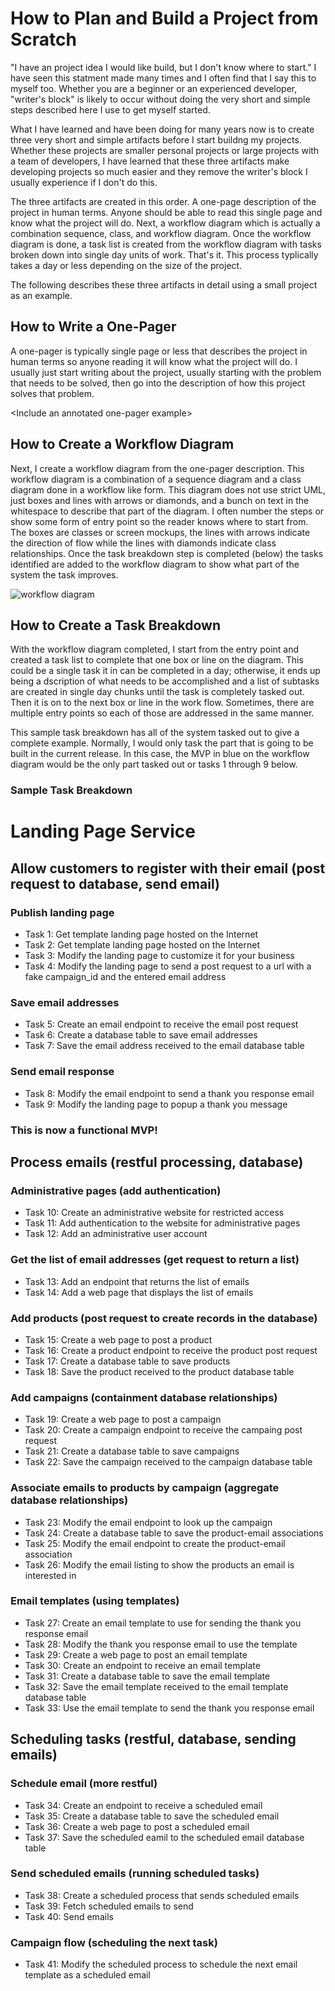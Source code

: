 # How to Plan and Build a Project from Scratch

"I have an project idea I would like build, but I don't know where to start." I have seen this statment made many times and I often find that I say this to myself too. Whether you are a beginner or an experienced developer, "writer's block" is likely to occur without doing the very short and simple steps described here I use to get myself started.

What I have learned and have been doing for many years now is to create three very short and simple artifacts before I start buildng my projects. Whether these projects are smaller personal projects or large projects with a team of developers, I have learned that these three artifacts make developing projects so much easier and they remove the writer's block I usually experience if I don't do this.

The three artifacts are created in this order. A one-page description of the project in human terms. Anyone should be able to read this single page and know what the project will do. Next, a workflow diagram which is actually a combination sequence, class, and workflow diagram. Once the workflow diagram is done, a task list is created from the workflow diagram with tasks broken down into single day units of work. That's it. This process typlically takes a day or less depending on the size of the project.

The following describes these three artifacts in detail using a small project as an example.

## How to Write a One-Pager

A one-pager is typically single page or less that describes the project in human terms so anyone reading it will know what the project will do. I usually just start writing about the project, usually starting with the problem that needs to be solved, then go into the description of how this project solves that problem.

&lt;Include an annotated one-pager example&gt;

## How to Create a Workflow Diagram

Next, I create a workflow diagram from the one-pager description. This workflow diagram is a combination of a sequence diagram and a class diagram done in a workflow like form. This diagram does not use strict UML, just boxes and lines with arrows or diamonds, and a bunch on text in the whitespace to describe that part of the diagram. I often number the steps or show some form of entry point so the reader knows where to start from. The boxes are classes or screen mockups, the lines with arrows indicate the direction of flow while the lines with diamonds indicate class relationships. Once the task breakdown step is completed (below) the tasks identified are added to the workflow diagram to show what part of the system the task improves.

![workflow diagram](https://github.com/bigspotteddog/landing-page-service/blob/main/landing_page_service_tasked.png?raw=true)

## How to Create a Task Breakdown

With the workflow diagram completed, I start from the entry point and created a task list to complete that one box or line on the diagram. This could be a single task it in can be completed in a day; otherwise, it ends up being a dscription of what needs to be accomplished and a list of subtasks are created in single day chunks until the task is completely tasked out. Then it is on to the next box or line in the work flow. Sometimes, there are multiple entry points so each of those are addressed in the same manner.

This sample task breakdown has all of the system tasked out to give a complete example. Normally, I would only task the part that is going to be built in the current release. In this case, the MVP in blue on the workflow diagram would be the only part tasked out or tasks 1 through 9 below.

### Sample Task Breakdown
# Landing Page Service

## Allow customers to register with their email (post request to database, send email)

### Publish landing page

* Task 1: Get template landing page hosted on the Internet
* Task 2: Get template landing page hosted on the Internet
* Task 3: Modify the landing page to customize it for your business
* Task 4: Modify the landing page to send a post request to a url with a fake campaign_id and the entered email address

### Save email addresses

* Task 5: Create an email endpoint to receive the email post request
* Task 6: Create a database table to save email addresses
* Task 7: Save the email address received to the email database table

### Send email response

* Task 8: Modify the email endpoint to send a thank you response email
* Task 9: Modify the landing page to popup a thank you message

### This is now a functional MVP!

## Process emails (restful processing, database)

### Administrative pages (add authentication)

* Task 10: Create an administrative website for restricted access
* Task 11: Add authentication to the website for administrative pages
* Task 12: Add an administrative user account

### Get the list of email addresses (get request to return a list)

* Task 13: Add an endpoint that returns the list of emails
* Task 14: Add a web page that displays the list of emails

### Add products (post request to create records in the database)

* Task 15: Create a web page to post a product
* Task 16: Create a product endpoint to receive the product post request
* Task 17: Create a database table to save products
* Task 18: Save the product received to the product database table

### Add campaigns (containment database relationships)

* Task 19: Create a web page to post a campaign
* Task 20: Create a campaign endpoint to receive the campaing post request
* Task 21: Create a database table to save campaigns
* Task 22: Save the campaign received to the campaign database table

### Associate emails to products by campaign (aggregate database relationships)

* Task 23: Modify the email endpoint to look up the campaign
* Task 24: Create a database table to save the product-email associations
* Task 25: Modify the email endpoint to create the product-email association
* Task 26: Modify the email listing to show the products an email is interested in

### Email templates (using templates)

* Task 27: Create an email template to use for sending the thank you response email
* Task 28: Modify the thank you response email to use the template
* Task 29: Create a web page to post an email template
* Task 30: Create an endpoint to receive an email template
* Task 31: Create a database table to save the email template
* Task 32: Save the email template received to the email template database table
* Task 33: Use the email template to send the thank you response email

## Scheduling tasks (restful, database, sending emails)

### Schedule email (more restful)

* Task 34: Create an endpoint to receive a scheduled email
* Task 35: Create a database table to save the scheduled email
* Task 36: Create a web page to post a scheduled email
* Task 37: Save the scheduled eamil to the scheduled email database table

### Send scheduled emails (running scheduled tasks)

* Task 38: Create a scheduled process that sends scheduled emails
* Task 39: Fetch scheduled emails to send
* Task 40: Send emails

### Campaign flow (scheduling the next task)

* Task 41: Modify the scheduled process to schedule the next email template as a scheduled email

